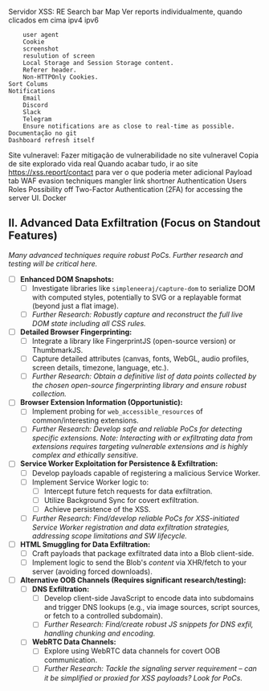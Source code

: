 Servidor XSS:
    RE
    Search bar
    Map
    Ver reports individualmente, quando clicados em cima
        ipv4
        ipv6
        
        user agent
        Cookie
        screenshot
        resulution of screen
        Local Storage and Session Storage content.
        Referer header.
        Non-HTTPOnly Cookies.
    Sort Colums
    Notifications
        Email
        Discord
        Slack
        Telegram
        Ensure notifications are as close to real-time as possible.
    Documentação no git
    Dashboard refresh itself

Site vulneravel:
    Fazer mitigação de vulnerabilidade no site vulneravel
    Copia de site explorado vida real
    Quando acabar tudo, ir ao site https://xss.report/contact para ver o que poderia meter adicional
Payload tab
    WAF evasion techniques mangler
    link shortner
Authentication
    Users
    Roles
    Possibility off Two-Factor Authentication (2FA) for accessing the server UI.
Docker





## II. Advanced Data Exfiltration (Focus on Standout Features)
*Many advanced techniques require robust PoCs. Further research and testing will be critical here.*
- [ ] **Enhanced DOM Snapshots:**
    - [ ] Investigate libraries like `simpleneeraj/capture-dom` to serialize DOM with computed styles, potentially to SVG or a replayable format (beyond just a flat image).
    - [ ] *Further Research: Robustly capture and reconstruct the full live DOM state including all CSS rules.*
- [ ] **Detailed Browser Fingerprinting:**
    - [ ] Integrate a library like FingerprintJS (open-source version) or ThumbmarkJS.
    - [ ] Capture detailed attributes (canvas, fonts, WebGL, audio profiles, screen details, timezone, language, etc.).
    - [ ] *Further Research: Obtain a definitive list of data points collected by the chosen open-source fingerprinting library and ensure robust collection.*
- [ ] **Browser Extension Information (Opportunistic):**
    - [ ] Implement probing for `web_accessible_resources` of common/interesting extensions.
    - [ ] *Further Research: Develop safe and reliable PoCs for detecting specific extensions. Note: Interacting with or exfiltrating data *from* extensions requires targeting vulnerable extensions and is highly complex and ethically sensitive.*
- [ ] **Service Worker Exploitation for Persistence & Exfiltration:**
    - [ ] Develop payloads capable of registering a malicious Service Worker.
    - [ ] Implement Service Worker logic to:
        - [ ] Intercept future fetch requests for data exfiltration.
        - [ ] Utilize Background Sync for covert exfiltration.
        - [ ] Achieve persistence of the XSS.
    - [ ] *Further Research: Find/develop reliable PoCs for XSS-initiated Service Worker registration and data exfiltration strategies, addressing scope limitations and SW lifecycle.*
- [ ] **HTML Smuggling for Data Exfiltration:**
    - [ ] Craft payloads that package exfiltrated data into a Blob client-side.
    - [ ] Implement logic to send the Blob's *content* via XHR/fetch to your server (avoiding forced downloads).
- [ ] **Alternative OOB Channels (Requires significant research/testing):**
    - [ ] **DNS Exfiltration:**
        - [ ] Develop client-side JavaScript to encode data into subdomains and trigger DNS lookups (e.g., via image sources, script sources, or fetch to a controlled subdomain).
        - [ ] *Further Research: Find/create robust JS snippets for DNS exfil, handling chunking and encoding.*
    - [ ] **WebRTC Data Channels:**
        - [ ] Explore using WebRTC data channels for covert OOB communication.
        - [ ] *Further Research: Tackle the signaling server requirement – can it be simplified or proxied for XSS payloads? Look for PoCs.*
